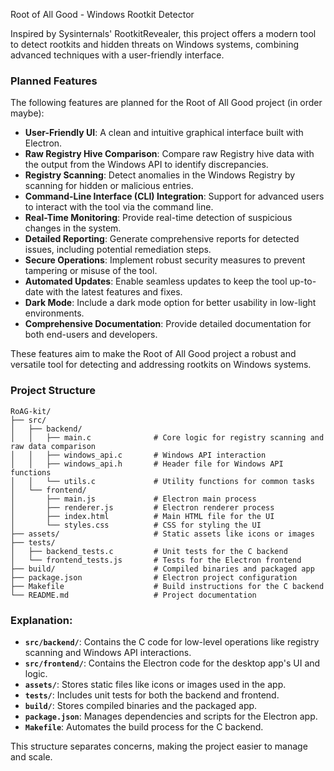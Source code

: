 Root of All Good - Windows Rootkit Detector

Inspired by Sysinternals' RootkitRevealer, this project offers a modern tool to detect rootkits and hidden threats on Windows systems, combining advanced techniques with a user-friendly interface.

### Planned Features

The following features are planned for the Root of All Good project (in order maybe):

- **User-Friendly UI**: A clean and intuitive graphical interface built with Electron.
- **Raw Registry Hive Comparison**: Compare raw Registry hive data with the output from the Windows API to identify discrepancies.
- **Registry Scanning**: Detect anomalies in the Windows Registry by scanning for hidden or malicious entries.
- **Command-Line Interface (CLI) Integration**: Support for advanced users to interact with the tool via the command line.
- **Real-Time Monitoring**: Provide real-time detection of suspicious changes in the system.
- **Detailed Reporting**: Generate comprehensive reports for detected issues, including potential remediation steps.
- **Secure Operations**: Implement robust security measures to prevent tampering or misuse of the tool.
- **Automated Updates**: Enable seamless updates to keep the tool up-to-date with the latest features and fixes.
- **Dark Mode**: Include a dark mode option for better usability in low-light environments.
- **Comprehensive Documentation**: Provide detailed documentation for both end-users and developers.

These features aim to make the Root of All Good project a robust and versatile tool for detecting and addressing rootkits on Windows systems.

### Project Structure

```
RoAG-kit/
├── src/
│   ├── backend/
│   │   ├── main.c              # Core logic for registry scanning and raw data comparison
│   │   ├── windows_api.c       # Windows API interaction
│   │   ├── windows_api.h       # Header file for Windows API functions
│   │   └── utils.c             # Utility functions for common tasks
│   └── frontend/
│       ├── main.js             # Electron main process
│       ├── renderer.js         # Electron renderer process
│       ├── index.html          # Main HTML file for the UI
│       └── styles.css          # CSS for styling the UI
├── assets/                     # Static assets like icons or images
├── tests/
│   ├── backend_tests.c         # Unit tests for the C backend
│   └── frontend_tests.js       # Tests for the Electron frontend
├── build/                      # Compiled binaries and packaged app
├── package.json                # Electron project configuration
├── Makefile                    # Build instructions for the C backend
└── README.md                   # Project documentation
```

### Explanation:
- **`src/backend/`**: Contains the C code for low-level operations like registry scanning and Windows API interactions.
- **`src/frontend/`**: Contains the Electron code for the desktop app's UI and logic.
- **`assets/`**: Stores static files like icons or images used in the app.
- **`tests/`**: Includes unit tests for both the backend and frontend.
- **`build/`**: Stores compiled binaries and the packaged app.
- **`package.json`**: Manages dependencies and scripts for the Electron app.
- **`Makefile`**: Automates the build process for the C backend.

This structure separates concerns, making the project easier to manage and scale.


```
